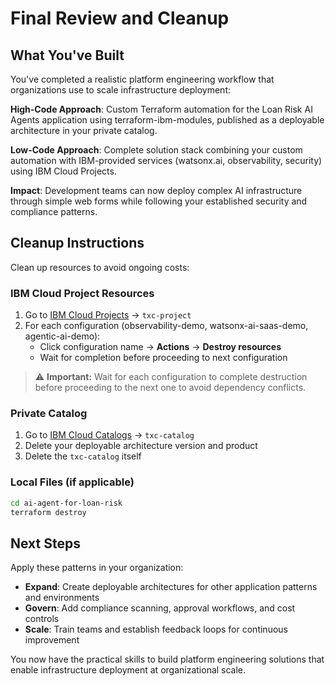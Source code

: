 # Final Review and Cleanup

## What You've Built

You've completed a realistic platform engineering workflow that organizations use to scale infrastructure deployment:

**High-Code Approach**: Custom Terraform automation for the Loan Risk AI Agents application using terraform-ibm-modules, published as a deployable architecture in your private catalog.

**Low-Code Approach**: Complete solution stack combining your custom automation with IBM-provided services (watsonx.ai, observability, security) using IBM Cloud Projects.

**Impact**: Development teams can now deploy complex AI infrastructure through simple web forms while following your established security and compliance patterns.

## Cleanup Instructions

Clean up resources to avoid ongoing costs:

### IBM Cloud Project Resources

1. Go to [IBM Cloud Projects](https://cloud.ibm.com/projects) → `txc-project`
2. For each configuration (observability-demo, watsonx-ai-saas-demo, agentic-ai-demo):
   - Click configuration name → **Actions** → **Destroy resources**
   - Wait for completion before proceeding to next configuration

> ⚠️ **Important:** Wait for each configuration to complete destruction before proceeding to the next one to avoid dependency conflicts.

### Private Catalog

1. Go to [IBM Cloud Catalogs](https://cloud.ibm.com/content-mgmt/catalogs) → `txc-catalog`
2. Delete your deployable architecture version and product
3. Delete the `txc-catalog` itself

### Local Files (if applicable)

```bash
cd ai-agent-for-loan-risk
terraform destroy
```

## Next Steps

Apply these patterns in your organization:

- **Expand**: Create deployable architectures for other application patterns and environments
- **Govern**: Add compliance scanning, approval workflows, and cost controls  
- **Scale**: Train teams and establish feedback loops for continuous improvement

You now have the practical skills to build platform engineering solutions that enable infrastructure deployment at organizational scale.
